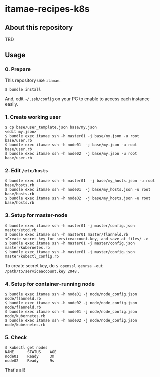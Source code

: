 # itamae-recipes-k8s
## About this repository
TBD

## Usage
### 0. Prepare
This repository use `itamae`.

```console
$ bundle install
```

And, edit `~/.ssh/config` on your PC to enable to access each instance easily.

### 1. Create working user

```console
$ cp base/user_template.json base/my.json
<edit my.json>
$ bundle exec itamae ssh -h master01 -j base/my.json -u root base/user.rb
$ bundle exec itamae ssh -h node01  -j base/my.json -u root base/user.rb
$ bundle exec itamae ssh -h node02  -j base/my.json -u root base/user.rb
```

### 2. Edit `/etc/hosts`
```console
$ bundle exec itamae ssh -h master01  -j base/my_hosts.json -u root base/hosts.rb
$ bundle exec itamae ssh -h node01  -j base/my_hosts.json -u root base/hosts.rb
$ bundle exec itamae ssh -h node02  -j base/my_hosts.json -u root base/hosts.rb
```

### 3. Setup for master-node
```console
$ bundle exec itamae ssh -h master01 -j master/config.json master/etcd.rb
$ bundle exec itamae ssh -h master01 master/flanneld.rb
<Create secret key for serviceaccount.key, and save at files/ .>
$ bundle exec itamae ssh -h master01 -j master/config.json master/kubernetes.rb
$ bundle exec itamae ssh -h master01 -j master/config.json master/kubectl_config.rb
```

To create secret key, do `$ openssl genrsa -out /path/to/serviceaccount.key 2048` .

### 4. Setup for container-running node

```console
$ bundle exec itamae ssh -h node01 -j node/node_config.json node/flanneld.rb
$ bundle exec itamae ssh -h node02 -j node/node_config.json node/flanneld.rb
$ bundle exec itamae ssh -h node01 -j node/node_config.json node/kubernetes.rb
$ bundle exec itamae ssh -h node02 -j node/node_config.json node/kubernetes.rb
```

### 5. Check

```console
$ kubectl get nodes
NAME      STATUS    AGE
node01    Ready     3m
node02    Ready     9s
```

That's all!
